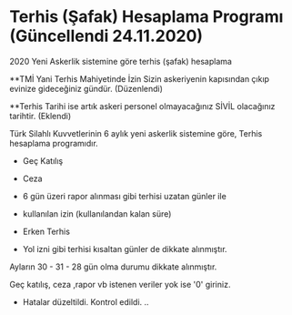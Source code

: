 # Terhis (Şafak) Hesaplama Programı (Güncellendi 24.11.2020)

2020 Yeni Askerlik sistemine göre terhis (şafak) hesaplama

**TMİ Yani Terhis Mahiyetinde İzin  Sizin askeriyenin kapısından çıkıp evinize gideceğiniz gündür. (Düzenlendi)

**Terhis Tarihi ise artık askeri personel olmayacağınız SİVİL olacağınız tarihtir. (Eklendi)

Türk Silahlı Kuvvetlerinin 6 aylık yeni askerlik sistemine göre, Terhis hesaplama programıdır.

* Geç Katılış
* Ceza
* 6 gün üzeri rapor alınması gibi terhisi uzatan günler ile

* kullanılan izin (kullanılandan kalan süre)
* Erken Terhis
* Yol izni gibi terhisi kısaltan günler de dikkate alınmıştır.

Ayların 30 - 31 - 28 gün olma durumu dikkate alınmıştır.


Geç katılış, ceza ,rapor vb istenen veriler yok ise '0' giriniz.

* Hatalar düzeltildi. Kontrol edildi. .. 

